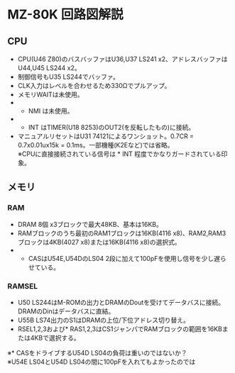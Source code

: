 # MZ-80K 回路図解説

## CPU

+ CPU(U46 Z80)のバスバッファはU36,U37 LS241 x2、アドレスバッファはU44,U45 LS244 x2。  
+ 制御信号もU35 LS244でバッファ。  
+ CLK入力はレベルを合わせるため330Ωでプルアップ。  
+ メモリWAITは未使用。  
+ * NMI は未使用。  
+ * INT はTIMER(U18 8253)のOUT2(を反転したもの)に接続。  
+ マニュアルリセットはU31 74121によるワンショット。0.7CR = 0.7x0.01ux15k = 0.1ms。一部機種(K2Eなど)では省略。  
※CPUに直接接続されている信号は * INT 程度でかなりガードされている印象。  

## メモリ
### RAM
+ DRAM 8個 x3ブロックで最大48KB、基本は16KB。  
+ RAMブロックのうち最初のRAM1ブロックは16KB(4116 x8)、RAM2,RAM3ブロックは4KB(4027 x8)または16KB(4116 x8)の選択式。  
+ * CASはU54E,U54DのLS04 2段に加えて100pFを使用し信号を少し遅らせている。  
### RAMSEL
+ U50 LS244はM-ROMの出力とDRAMのDoutを受けてデータバスに接続。DRAMのDinはデータバスに直結。  
+ U55B LS74出力のS1はDRAMの上位/下位アドレス切り替え。  
+ RSEL1,2,3および* RAS1,2,3はCS1ジャンパでRAMブロックの範囲を16KBまたは4KBで選択する。  

※* CASをドライブするU54D LS04の負荷は重いのではないか？  
※U54E LS04とU54D LS04の間に100pFを入れてもよかったのでは  

